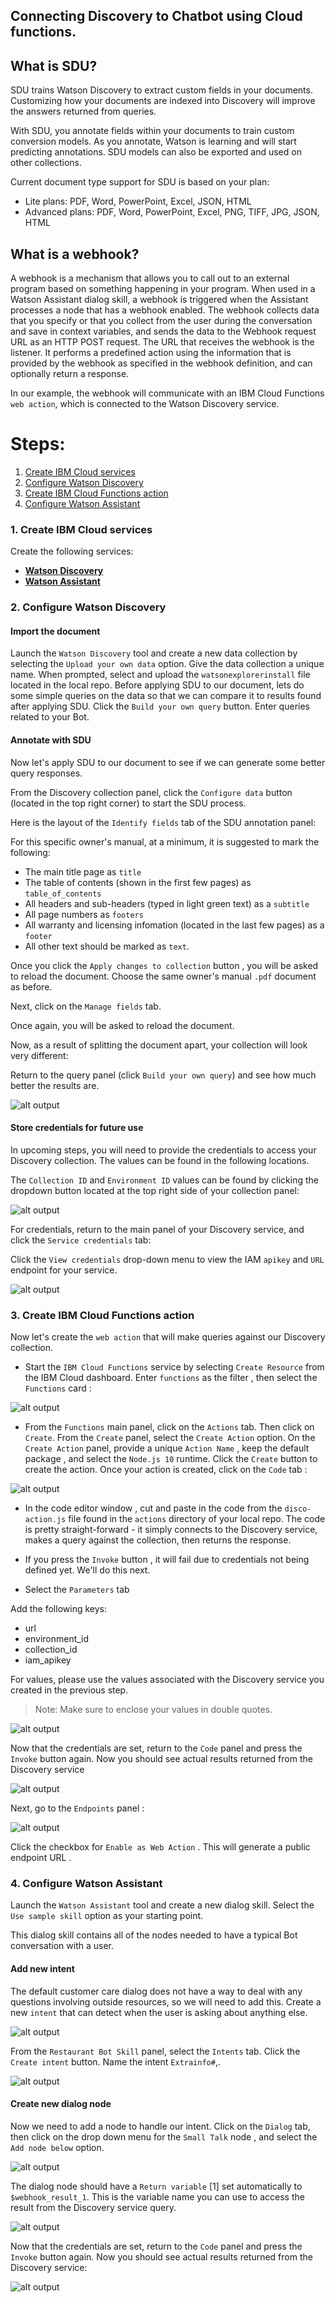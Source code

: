 ## Connecting Discovery to Chatbot using Cloud functions.



## What is SDU?

SDU trains Watson Discovery to extract custom fields in your documents. Customizing how your documents are indexed into Discovery will improve the answers returned from queries.

With SDU, you annotate fields within your documents to train custom conversion models. As you annotate, Watson is learning and will start predicting annotations. SDU models can also be exported and used on other collections.

Current document type support for SDU is based on your plan:

* Lite plans: PDF, Word, PowerPoint, Excel, JSON, HTML
* Advanced plans: PDF, Word, PowerPoint, Excel, PNG, TIFF, JPG, JSON, HTML

## What is a webhook?

A webhook is a mechanism that allows you to call out to an external program based on something happening in your program. When used in a Watson Assistant dialog skill, a webhook is triggered when the Assistant processes a node that has a webhook enabled. The webhook collects data that you specify or that you collect from the user during the conversation and save in context variables, and sends the data to the Webhook request URL as an HTTP POST request. The URL that receives the webhook is the listener. It performs a predefined action using the information that is provided by the webhook as specified in the webhook definition, and can optionally return a response.

In our example, the webhook will communicate with an IBM Cloud Functions `web action`, which is connected to the Watson Discovery service.



# Steps:

1. [Create IBM Cloud services](#1-create-ibm-cloud-services)
1. [Configure Watson Discovery](#2-configure-watson-discovery)
1. [Create IBM Cloud Functions action](#3-create-ibm-cloud-functions-action)
1. [Configure Watson Assistant](#4-configure-watson-assistant)



### 1. Create IBM Cloud services


Create the following services:

* [**Watson Discovery**](https://cloud.ibm.com/catalog/services/discovery)
* [**Watson Assistant**](https://cloud.ibm.com/catalog/services/assistant)

### 2. Configure Watson Discovery


#### Import the document

Launch the `Watson Discovery` tool and create a new data collection by selecting the `Upload your own data` option. Give the data collection a unique name. When prompted, select and upload the `watsonexplorerinstall` file located in the local repo.
Before applying SDU to our document, lets do some simple queries on the data so that we can compare it to results found after applying SDU. Click the `Build your own query`  button. Enter queries related to your Bot.


#### Annotate with SDU


Now let's apply SDU to our document to see if we can generate some better query responses.

From the Discovery collection panel, click the `Configure data` button (located in the top right corner) to start the SDU process.

Here is the layout of the `Identify fields` tab of the SDU annotation panel:

For this specific owner's manual, at a minimum, it is suggested to mark the following:

* The main title page as `title`
* The table of contents (shown in the first few pages) as `table_of_contents`
* All headers and sub-headers (typed in light green text) as a `subtitle`
* All page numbers as `footers`
* All warranty and licensing infomation (located in the last few pages) as a `footer`
* All other text should be marked as `text`.


Once you click the `Apply changes to collection` button , you will be asked to reload the document. Choose the same owner's manual `.pdf` document as before.

Next, click on the `Manage fields`  tab.

Once again, you will be asked to reload the document.

Now, as a result of splitting the document apart, your collection will look very different:

Return to the query panel (click `Build your own query`) and see how much better the results are.


![alt output](http://i.xp.io/si6vtWN.png)



#### Store credentials for future use


In upcoming steps, you will need to provide the credentials to access your Discovery collection. The values can be found in the following locations.

The `Collection ID` and `Environment ID` values can be found by clicking the dropdown button located at the top right side of your collection panel:


![alt output](http://i.xp.io/siUYYP3.jpg)


For credentials, return to the main panel of your Discovery service, and click the `Service credentials` tab:

Click the `View credentials`  drop-down menu to view the IAM `apikey`  and `URL` endpoint for your service.


![alt output](http://i.xp.io/siY3t7o.jpg)




### 3. Create IBM Cloud Functions action

Now let's create the `web action` that will make queries against our Discovery collection.

* Start the `IBM Cloud Functions` service by selecting `Create Resource` from the IBM Cloud dashboard. Enter `functions` as the filter , then select the `Functions` card :

![alt output](http://i.xp.io/sj8o7ku.png)

* From the `Functions` main panel, click on the `Actions` tab. Then click on `Create`. From the `Create` panel, select the `Create Action` option. On the `Create Action` panel, provide a unique `Action Name` , keep the default package , and select the `Node.js 10`   runtime. Click the `Create` button  to create the action. 
 Once your action is created, click on the `Code` tab :

![alt output](http://i.xp.io/sjhwN44.png)

* In the code editor window , cut and paste in the code from the `disco-action.js` file found in the `actions` directory of your local repo. The code is pretty straight-forward - it simply connects to the Discovery service, makes a query against the collection, then returns the response.

* If you press the `Invoke` button , it will fail due to credentials not being defined yet. We'll do this next.

 * Select the `Parameters` tab 

Add the following keys:

* url
* environment_id
* collection_id
* iam_apikey

For values, please use the values associated with the Discovery service you created in the previous step.

> Note: Make sure to enclose your values in double quotes.

![alt output](http://i.xp.io/sjkD0d1.png)

Now that the credentials are set, return to the `Code` panel and press the `Invoke` button again. Now you should see actual results returned from the Discovery service

![alt output](http://i.xp.io/sohoj7X.png)

Next, go to the `Endpoints` panel :

![alt output](http://i.xp.io/sokV7jI.png)


Click the checkbox for `Enable as Web Action` . This will generate a public endpoint URL .


### 4. Configure Watson Assistant

 Launch the `Watson Assistant` tool and create a new dialog skill. Select the `Use sample skill` option as your starting point.


This dialog skill contains all of the nodes needed to have a typical Bot conversation with a user.

#### Add new intent

The default customer care dialog does not have a way to deal with any questions involving outside resources, so we will need to add this. Create a new `intent` that can detect when the user is asking about anything else.


![alt output](http://i.xp.io/stkrDnh.png)


From the `Restaurant Bot Skill` panel, select the `Intents` tab. Click the `Create intent` button. Name the intent `Extrainfo#`,.


![alt output](http://i.xp.io/stttLqr.png)


#### Create new dialog node

Now we need to add a node to handle our intent. Click on the `Dialog`  tab, then click on the drop down menu for the `Small Talk` node , and select the `Add node below`  option.

![alt output](http://i.xp.io/stKz68R.png)

The dialog node should have a `Return variable` [1] set automatically to `$webhook_result_1`. This is the variable name you can use to access the result from the Discovery service query.

![alt output](http://i.xp.io/stU3o2U.png)



Now that the credentials are set, return to the `Code` panel and press the `Invoke` button again. Now you should see actual results returned from the Discovery service:

![alt output](http://i.xp.io/sjBZ4DI.png)






